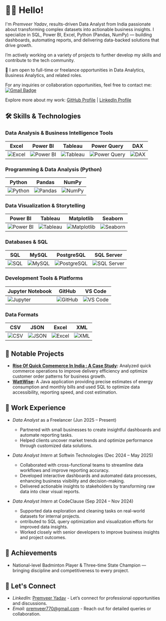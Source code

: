 # 👋🏻 Hello!

I'm *Premveer Yadav*,  results-driven Data Analyst from India passionate about transforming complex datasets into actionable business insights.
I specialize in SQL, Power BI, Excel, Python (Pandas, NumPy) — building dashboards, automating reports, and delivering data-backed solutions that drive growth.

I’m actively working on a variety of projects to further develop my skills and contribute to the tech community.

🌟 I am open to full-time or freelance opportunities in Data Analytics, Business Analytics, and related roles.

For any inquiries or collaboration opportunities, feel free to contact me:
[![Gmail Badge](https://img.shields.io/badge/-premveer770@gmail.com-c14438?style=flat-square&logo=Gmail&logoColor=white&link=mailto:premveer770@gmail.com)](mailto:premveer770@gmail.com)

Explore more about my work: [GitHub Profile](https://github.com/premveer7) | [LinkedIn Profile](https://www.linkedin.com/in/premveer-yadav-01a808201/)

## 🛠 Skills & Technologies

 ### Data Analysis & Business Intelligence Tools
 Excel | Power BI | Tableau | Power Query | DAX |
|-------|----------|---------|-------------|-----|
| ![Excel](https://img.shields.io/badge/Excel-217346?style=for-the-badge&logo=microsoft-excel&logoColor=white) | ![Power BI](https://img.shields.io/badge/Power%20BI-F2C811?style=for-the-badge&logo=power-bi&logoColor=black) | ![Tableau](https://img.shields.io/badge/Tableau-E97627?style=for-the-badge&logo=tableau&logoColor=white) | ![Power Query](https://img.shields.io/badge/Power%20Query-107C41?style=for-the-badge&logo=microsoft&logoColor=white) | ![DAX](https://img.shields.io/badge/DAX-00BFFF?style=for-the-badge&logo=dax&logoColor=white) |

### Programming & Data Analysis (Python)
| Python | Pandas | NumPy |
|--------|--------|-------|
| ![Python](https://img.shields.io/badge/Python-3776AB?style=for-the-badge&logo=python&logoColor=white) | ![Pandas](https://img.shields.io/badge/Pandas-150458?style=for-the-badge&logo=pandas&logoColor=white) | ![NumPy](https://img.shields.io/badge/NumPy-013243?style=for-the-badge&logo=numpy&logoColor=white) |


### Data Visualization & Storytelling
| Power BI | Tableau | Matplotlib | Seaborn |
|----------|---------|------------|---------|
| ![Power BI](https://img.shields.io/badge/Power%20BI-F2C811?style=for-the-badge&logo=power-bi&logoColor=black) | ![Tableau](https://img.shields.io/badge/Tableau-E97627?style=for-the-badge&logo=tableau&logoColor=white) | ![Matplotlib](https://img.shields.io/badge/Matplotlib-3776AB?style=for-the-badge&logo=matplotlib&logoColor=white) | ![Seaborn](https://img.shields.io/badge/Seaborn-4B8BBE?style=for-the-badge&logo=seaborn&logoColor=white) |

###  Databases & SQL
| SQL | MySQL | PostgreSQL | SQL Server |
|-----|-------|------------|------------|
| ![SQL](https://img.shields.io/badge/SQL-4479A1?style=for-the-badge&logo=mysql&logoColor=white) | ![MySQL](https://img.shields.io/badge/MySQL-4479A1?style=for-the-badge&logo=mysql&logoColor=white) | ![PostgreSQL](https://img.shields.io/badge/PostgreSQL-336791?style=for-the-badge&logo=postgresql&logoColor=white) | ![SQL Server](https://img.shields.io/badge/SQL%20Server-CC2927?style=for-the-badge&logo=microsoft-sql-server&logoColor=white) |

### Development Tools & Platforms
| Jupyter Notebook | GitHub | VS Code |
|------------------|--------|--------|
| ![Jupyter](https://img.shields.io/badge/Jupyter-F37626?style=for-the-badge&logo=jupyter&logoColor=white) | ![GitHub](https://img.shields.io/badge/GitHub-181717?style=for-the-badge&logo=github&logoColor=white) | ![VS Code](https://img.shields.io/badge/VS%20Code-007ACC?style=for-the-badge&logo=visual-studio-code&logoColor=white) |

### Data Formats
| CSV | JSON | Excel | XML |
|-----|------|-------|-----|
| ![CSV](https://img.shields.io/badge/CSV-0052CC?style=for-the-badge&logo=csv&logoColor=white) | ![JSON](https://img.shields.io/badge/JSON-000000?style=for-the-badge&logo=json&logoColor=white) | ![Excel](https://img.shields.io/badge/Excel-217346?style=for-the-badge&logo=microsoft-excel&logoColor=white) | ![XML](https://img.shields.io/badge/XML-0076A8?style=for-the-badge&logo=xml&logoColor=white) |

## 🚀 Notable Projects
- **[Rise Of Quick Comemerce In India : A Case Study](https://github.com/premveer7/QCommerce-India-Case-Study):** Analyzed quick commerce operations to improve delivery efficiency and optimize customer order patterns for business growth.
- **[WattWise](https://github.com/premveer7/WattWise):** A Java application providing precise estimates of energy consumption and monthly bills and used SQL to optimize data accessibility, reporting speed, and cost estimation.
## 💼 Work Experience
- *Data Analyst* as a Freelancer (Jun 2025 – Present)
  - Partnered with small businesses to create insightful dashboards and automate reporting tasks.
  - Helped clients uncover market trends and optimize performance through customized data solutions.
  
- *Data Analyst Intern* at Softwin Technologies (Dec 2024 – May 2025)
  - Collaborated with cross-functional teams to streamline data workflows and improve reporting accuracy.
  - Developed interactive dashboards and automated data processes, enhancing business visibility and decision-making.
  - Delivered actionable insights to stakeholders by transforming raw data into clear visual reports.

- *Data Analyst Intern* at CodeClause (Sep 2024 – Nov 2024)
  - Supported data exploration and cleaning tasks on real-world datasets for internal projects.
  - ontributed to SQL query optimization and visualization efforts for improved data insights.
  - Worked closely with senior developers to improve business insights and project outcomes.

## 🏅 Achievements
- National-level Badminton Player & Three-time State Champion — bringing discipline and competitiveness to every project.

## 💬 Let's Connect
- *LinkedIn:* [Premveer Yadav](https://www.linkedin.com/in/premveer-yadav-01a808201/) - Let’s connect for professional opportunities and discussions.
- *Email:* [premveer770@gmail.com](mailto:premveer770@gmail.com) - Reach out for detailed queries or collaboration.
